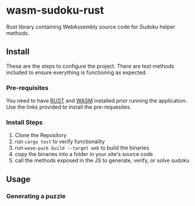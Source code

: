 # wasm-sudoku-rust
Rust library containing WebAssembly source code for Sudoku helper methods.

## Install
These are the steps to configure the project. There are test methods included to ensure everything is functioning as expected.
### Pre-requisites
You need to have [RUST](https://www.rust-lang.org/tools/install) and [WASM](https://rustwasm.github.io/docs/book/game-of-life/setup.html) installed prior running the application. Use the links provided to install the pre-requesites.
### Install Steps
1. Clone the Repository
3. run `cargo test` to verify functionality
4. run `wasm-pack build --target web` to build the binaries
5. copy the binaries into a folder in your site's source code
6. call the methods exposed in the JS to generate, verify, or solve sudoku

## Usage

### Generating a puzzle

